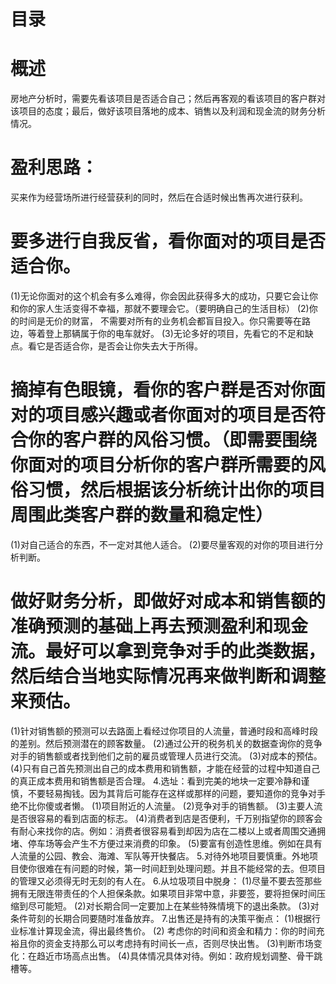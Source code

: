 # 目录
# 概述
房地产分析时，需要先看该项目是否适合自己；然后再客观的看该项目的客户群对该项目的态度；最后，做好该项目落地的成本、销售以及利润和现金流的财务分析情况。
# 盈利思路：
买来作为经营场所进行经营获利的同时，然后在合适时候出售再次进行获利。

# 要多进行自我反省，看你面对的项目是否适合你。
(1)无论你面对的这个机会有多么难得，你会因此获得多大的成功，只要它会让你和你的家人生活变得不幸福，那就不要理会它。（要明确自己的生活目标）
(2)你的时间是无价的财富， 不需要对所有的业务机会都盲目投入。你只需要等在路边，等着登上那辆属于你的电车就好。
(3)无论多好的项目，先看它的不足和缺点。看它是否适合你，是否会让你失去大于所得。

# 摘掉有色眼镜，看你的客户群是否对你面对的项目感兴趣或者你面对的项目是否符合你的客户群的风俗习惯。（即需要围绕你面对的项目分析你的客户群所需要的风俗习惯，然后根据该分析统计出你的项目周围此类客户群的数量和稳定性）
(1)对自己适合的东西，不一定对其他人适合。
(2)要尽量客观的对你的项目进行分析判断。

# 做好财务分析，即做好对成本和销售额的准确预测的基础上再去预测盈利和现金流。最好可以拿到竞争对手的此类数据，然后结合当地实际情况再来做判断和调整来预估。
(1)针对销售额的预测可以去路面上看经过你项目的人流量，普通时段和高峰时段的差别。然后预测潜在的顾客数量。
(2)通过公开的税务机关的数据查询你的竞争对手的销售额或者找到他们之前的雇员或管理人员进行交流。
(3)对成本的预估。
(4)只有自己首先预测出自己的成本费用和销售额，才能在经营的过程中知道自己的真正成本费用和销售额是否合理。
4.选址：看到完美的地块一定要冷静和谨慎，不要轻易掏钱。因为其背后可能存在这样或那样的问题，要知道你的竞争对手绝不比你傻或者懒。
(1)项目附近的人流量。
(2)竞争对手的销售额。
(3)主要人流是否很容易的看到店面的标志。
(4)消费者到店是否便利，千万别指望你的顾客会有耐心来找你的店。例如：消费者很容易看到却因为店在二楼以上或者周围交通拥堵、停车场等会产生不方便过来消费的印象。
(5)要富有创造性思维。例如在具有人流量的公园、教会、海滩、军队等开快餐店。
5.对待外地项目要慎重。外地项目使你很难在有问题的时候，第一时间赶到处理问题。并且不能经常的去。但项目的管理又必须得无时无刻的有人在。
6.从垃圾项目中脱身：
(1)尽量不要去签那些拥有无限连带责任的个人担保条款。如果项目非常中意，非要签，要将担保时间压缩到尽可能短。
(2)对长期合同一定要加上在某些特殊情境下的退出条款。
(3)对条件苛刻的长期合同要随时准备放弃。
7.出售还是持有的决策平衡点：
(1)根据行业标准计算现金流，得出最终售价。
(2) 考虑你的时间和资金和精力：你的时间充裕且你的资金支持那么可以考虑持有时间长一点，否则尽快出售。
(3)判断市场变化：在趋近市场高点出售。
(4)具体情况具体对待。例如：政府规划调整、骨干跳槽等。

